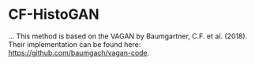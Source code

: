 # CF-HistoGAN

... This method is based on the VAGAN by Baumgartner, C.F. et al. (2018). Their implementation can be found here: https://github.com/baumgach/vagan-code.

